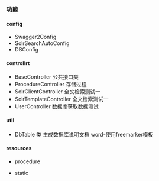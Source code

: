
### 功能

#### config
* Swagger2Config
* SolrSearchAutoConfig
* DBConfig

#### controllrt
* BaseController 公共接口类
* ProcedureController 存储过程
* SolrClientController  全文检索测试一
* SolrTemplateController  全文检索测试一
* UserController 数据库获取数据测试

#### util
* DbTable 类 生成数据库说明文档 word-使用freemarker模板 

#### resources
- procedure


-  static
